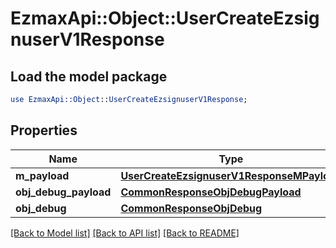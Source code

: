 # EzmaxApi::Object::UserCreateEzsignuserV1Response

## Load the model package
```perl
use EzmaxApi::Object::UserCreateEzsignuserV1Response;
```

## Properties
Name | Type | Description | Notes
------------ | ------------- | ------------- | -------------
**m_payload** | [**UserCreateEzsignuserV1ResponseMPayload**](UserCreateEzsignuserV1ResponseMPayload.md) |  | 
**obj_debug_payload** | [**CommonResponseObjDebugPayload**](CommonResponseObjDebugPayload.md) |  | [optional] 
**obj_debug** | [**CommonResponseObjDebug**](CommonResponseObjDebug.md) |  | [optional] 

[[Back to Model list]](../README.md#documentation-for-models) [[Back to API list]](../README.md#documentation-for-api-endpoints) [[Back to README]](../README.md)


